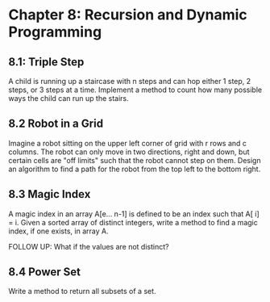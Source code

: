# Chapter 8: Recursion and Dynamic Programming

## 8.1: Triple Step
A child  is  running  up a staircase with n steps  and  can  hop either 1 step,  2 steps, or  3 steps  at  a time.
Implement a method to count how many possible ways the child  can  run  up the stairs.

## 8.2 Robot in a Grid
Imagine a robot sitting on the upper left corner of grid with r  rows and  c columns.
The robot can only move in two directions, right and down, but certain cells are "off limits" such that the robot cannot step on  them.
Design an  algorithm to find a path for the robot from the top left to the bottom right.


## 8.3 Magic Index
A magic index in an array A[e... n-1] is defined to be an index such that A[ i] = i. Given a sorted array of distinct integers, write a method to find a magic index, if one exists, in array A.

FOLLOW UP: What if the values are not distinct?

## 8.4 Power Set
Write a method to return all subsets of a set.
